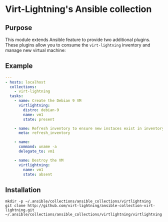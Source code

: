 # Virt-Lightning's Ansible collection

## Purpose

This module extends Ansible feature to provide two additional plugins. These
plugins allow you to consume the `virt-lightning` inventory and manage new
virtual machine:

## Example

```yaml
---
- hosts: localhost
  collections:
    - virt-lightning
  tasks:
    - name: Create the Debian 9 VM
      virtlightning:
        distro: debian-9
        name: vm1
        state: present

    - name: Refresh inventory to ensure new instaces exist in inventory
      meta: refresh_inventory

    - name:
      command: uname -a
      delegate_to: vm1

    - name: Destroy the VM
      virtlightning:
        name: vm1
        state: absent
```

## Installation

```shell
mkdir -p ~/.ansible/collections/ansible_collections/virtlightning
git clone http://github.com/virt-lightning/ansible-collection-virt-lightning.git ~/.ansible/collections/ansible_collections/virtlightning/virtlightning
```
